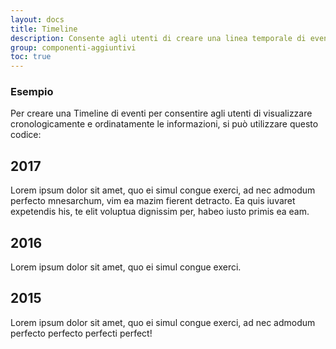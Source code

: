 ```yaml
---
layout: docs
title: Timeline
description: Consente agli utenti di creare una linea temporale di eventi 
group: componenti-aggiuntivi
toc: true
---
```


### Esempio

Per creare una Timeline di eventi per consentire agli utenti di visualizzare cronologicamente e ordinatamente le informazioni, si può utilizzare questo codice:

<div class="timeline">
  <div class="containertime">
    <div class="timecontent">
      <h2>2017</h2>
      <p>Lorem ipsum dolor sit amet, quo ei simul congue exerci, ad nec admodum perfecto mnesarchum, vim ea mazim fierent detracto. Ea quis iuvaret expetendis his, te elit voluptua dignissim per, habeo iusto primis ea eam.</p>      
    </div>
  </div>
  <div class="containertime">
    <div class="timecontent">
      <h2>2016</h2>
      <p>Lorem ipsum dolor sit amet, quo ei simul congue exerci.</p>      
    </div>
  </div>
  <div class="containertime">
    <div class="timecontent">
      <h2>2015</h2>
      <p>Lorem ipsum dolor sit amet, quo ei simul congue exerci, ad nec admodum perfecto perfecto perfecti perfect!</p>      
    </div>
  </div>
</div>

